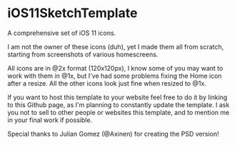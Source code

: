 # iOS11SketchTemplate
A comprehensive set of iOS 11 icons.

I am not the owner of these icons (duh), yet I made them all from scratch, starting from screenshots of various homescreens.

All icons are in @2x format (120x120px), I know some of you may want to work with them in @1x, but I've had some problems fixing the Home icon after a resize. All the other icons look just fine when resized to @1x.

If you want to host this template to your website feel free to do it by linking to this Github page, as I'm planning to constantly update the template.
I ask you not to sell to other people or websites this template, and to mention me in your final work if possible.

Special thanks to Julian Gomez (@Axinen) for creating the PSD version!
